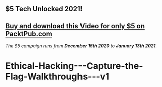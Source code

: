 ## $5 Tech Unlocked 2021!
[Buy and download this Video for only $5 on PacktPub.com](https://www.packtpub.com/product/ethical-hacking-capture-the-flag-walkthroughs-v1-video/9781800565029)
-----
*The $5 campaign         runs from __December 15th 2020__ to __January 13th 2021.__*

# Ethical-Hacking---Capture-the-Flag-Walkthroughs---v1